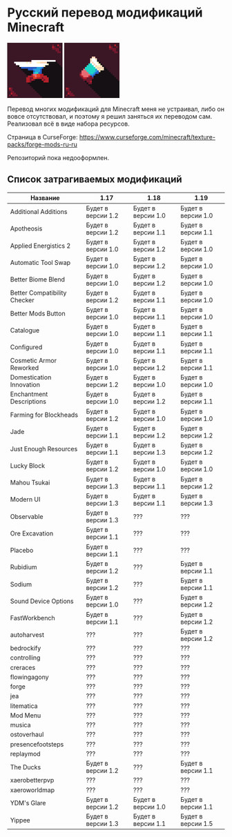 # Русский перевод модификаций Minecraft
<img src="pack-forge.png"> <img src="pack-fabric.png">

Перевод многих модификаций для Minecraft меня не устраивал, либо он вовсе отсутствовал, и поэтому я решил заняться их переводом сам. Реализовал всё в виде набора ресурсов.

Страница в CurseForge: https://www.curseforge.com/minecraft/texture-packs/forge-mods-ru-ru

Репозиторий пока недооформлен.

## Список затрагиваемых модификаций
| Название                     | 1.17               | 1.18               | 1.19               |
| ---------------------------- | ------------------ | ------------------ | ------------------ |
| Additional Additions         | Будет в версии 1.2 | Будет в версии 1.0 | Будет в версии 1.0 |
| Apotheosis                   | Будет в версии 1.2 | Будет в версии 1.1 | Будет в версии 1.1 |
| Applied Energistics 2        | Будет в версии 1.0 | Будет в версии 1.2 | Будет в версии 1.0 |
| Automatic Tool Swap          | Будет в версии 1.0 | Будет в версии 1.2 | Будет в версии 1.0 |
| Better Biome Blend           | Будет в версии 1.0 | Будет в версии 1.2 | Будет в версии 1.0 |
| Better Compatibility Checker | Будет в версии 1.2 | Будет в версии 1.1 | Будет в версии 1.0 |
| Better Mods Button           | Будет в версии 1.0 | Будет в версии 1.1 | Будет в версии 1.0 |
| Catalogue                    | Будет в версии 1.0 | Будет в версии 1.1 | Будет в версии 1.1 |
| Configured                   | Будет в версии 1.0 | Будет в версии 1.1 | Будет в версии 1.1 |
| Cosmetic Armor Reworked      | Будет в версии 1.0 | Будет в версии 1.2 | Будет в версии 1.1 |
| Domestication Innovation     | Будет в версии 1.2 | Будет в версии 1.0 | Будет в версии 1.0 |
| Enchantment Descriptions     | Будет в версии 1.0 | Будет в версии 1.2 | Будет в версии 1.1 |
| Farming for Blockheads       | Будет в версии 1.2 | Будет в версии 1.0 | Будет в версии 1.0 |
| Jade                         | Будет в версии 1.1 | Будет в версии 1.2 | Будет в версии 1.2 |
| Just Enough Resources        | Будет в версии 1.1 | Будет в версии 1.3 | Будет в версии 1.2 |
| Lucky Block                  | Будет в версии 1.2 | Будет в версии 1.0 | Будет в версии 1.0 |
| Mahou Tsukai                 | Будет в версии 1.3 | Будет в версии 1.1 | Будет в версии 1.2 |
| Modern UI                    | Будет в версии 1.3 | Будет в версии 1.1 | Будет в версии 1.3 |
| Observable                   | Будет в версии 1.3 | ???                | ???                |
| Ore Excavation               | Будет в версии 1.1 | ???                | ???                |
| Placebo                      | Будет в версии 1.1 | ???                | ???                |
| Rubidium                     | Будет в версии 1.2 | ???                | Будет в версии 1.1 |
| Sodium                       | Будет в версии 1.2 | ???                | Будет в версии 1.1 |
| Sound Device Options         | Будет в версии 1.0 | ???                | Будет в версии 1.2 |
| FastWorkbench                | Будет в версии 1.1 | ???                | Будет в версии 1.2 |
| autoharvest                  | ???                | ???                | Будет в версии 1.2 |
| bedrockify                   | ???                | ???                | ???                |
| controlling                  | ???                | ???                | ???                |
| creraces                     | ???                | ???                | ???                |
| flowingagony                 | ???                | ???                | ???                |
| forge                        | ???                | ???                | ???                |
| jea                          | ???                | ???                | ???                |
| litematica                   | ???                | ???                | ???                |
| Mod Menu                     | ???                | ???                | ???                |
| musica                       | ???                | ???                | ???                |
| ostoverhaul                  | ???                | ???                | ???                |
| presencefootsteps            | ???                | ???                | ???                |
| replaymod                    | ???                | ???                | ???                |
| The Ducks                    | Будет в версии 1.2 | ???                | Будет в версии 1.1 |
| xaerobetterpvp               | ???                | ???                | ???                |
| xaeroworldmap                | ???                | ???                | ???                |
| YDM's Glare                  | Будет в версии 1.2 | Будет в версии 1.0 | Будет в версии 1.1 |
| Yippee                       | Будет в версии 1.3 | Будет в версии 1.1 | Будет в версии 1.5 |
